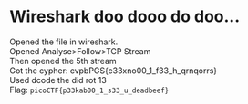# Wireshark doo dooo do doo...

Opened the file in wireshark.   
Opened Analyse>Follow>TCP Stream  
Then opened the 5th stream  
Got the cypher: cvpbPGS{c33xno00_1_f33_h_qrnqorrs}  
Used dcode the did rot 13  
Flag: ```picoCTF{p33kab00_1_s33_u_deadbeef}```  
